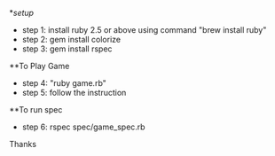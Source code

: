 
**setup*
- step 1: install ruby 2.5 or above using command "brew install ruby"
- step 2: gem install colorize
- step 3: gem install rspec

**To Play Game

- step 4: "ruby game.rb"
- step 5: follow the instruction

**To run spec

- step 6: rspec spec/game_spec.rb


Thanks
